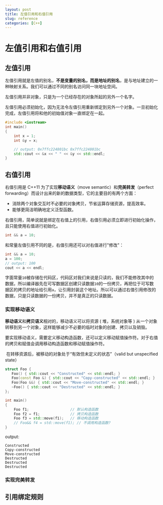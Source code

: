 ```yaml
---
layout: post
title: 左值引用和右值引用
slug: reference
categories: [C++]
---
```

# 左值引用和右值引用
## 左值引用
左值引用就是左值的别名，**不是变量的别名，而是地址的别名**，是与地址建立的一种映射关系。我们可以通过不同的别名访问同一块地址空间。

左值引用并非对象，只是为一个已经存在的对象所起的另外一个名字。

左值引用必须初始化，因为无法令左值引用重新绑定到另外一个对象。一旦初始化完成，左值引用将和他的初始值对象一直绑定在一起。

```cpp
#include <iostream>
int main()
{
    int x = 1;
    int &y = x;

    // output: 0x7ffc224801bc 0x7ffc224801bc
    std::cout << &x << " " << &y << std::endl;
}
```
## 右值引用
右值引用是 C++11 为了实现**移动语义**（move semantic）和**完美转发**（perfect forwarding）而设计出来的新的数据类型，它的主要目的有两个方面：
- 消除两个对象交互时不必要的对象拷贝，节省运算存储资源，提高效率。
- 能够更简洁明确地定义泛型函数。

右值引用，简单说就是绑定在右值上的引用，右值引用必须立即进行初始化操作，且只能使用右值进行初始化。
```cpp
int && a = 10;
```
和常量左值引用不同的是，右值引用还可以对右值进行"修改"：
```cpp
int && a = 10;
a = 100;
// output: 100
cout << a << endl;
```
字面常量`10`被存储在代码区，代码区对我们来说是只读的，我们不能修改其中的数据，所以编译器先在可写数据区创建只读数据`10`的一份拷贝，再把位于可写数据区的拷贝的地址给引用`a`，让引用封装这个地址。所以可以通过右值引用修改的数据，只是只读数据的一份拷贝，并不是真正的只读数据。

### 实现移动语义
**移动语义**和**拷贝语义**相对的，移动语义可以将资源 ( 堆，系统对象等 ) 从一个对象转移到另一个对象，这样能够减少不必要的临时对象的创建、拷贝以及销毁。

要实现移动语义，需要定义移动构造函数，还可以定义移动赋值操作符。对于右值的拷贝和赋值会调用移动构造函数和移动赋值操作符。

 在转移资源后，被移动的对象处于“有效但未定义的状态”（valid but unspecified state）

```cpp
struct Foo {
   Foo() { std::cout << "Constructed" << std::endl; }
   Foo(const Foo &) { std::cout << "Copy-constructed" << std::endl; }
   Foo(Foo &&) { std::cout << "Move-constructed" << std::endl; }
   ~Foo() { std::cout << "Destructed" << std::endl; }
};

int main()
{
    Foo f1;                   // 默认构造函数
    Foo f2 = f1;              // 拷贝构造函数
    Foo f3 = std::move(f1);   // 移动构造函数
    // Foo&& f4 = std::move(f1); // 不调用构造函数?
}
```
output:
```
Constructed
Copy-constructed
Move-constructed
Destructed
Destructed
Destructed
```
### 实现完美转发

## 引用绑定规则
